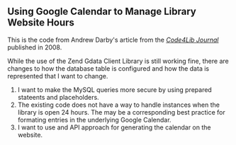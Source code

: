 ## Using Google Calendar to Manage Library Website Hours

This is the code from Andrew Darby's article from the 
*[Code4Lib Journal](http://journal.code4lib.org/articles/46)*
published in 2008.

While the use of the Zend Gdata Client Library is still working fine, there are
changes to how the database table is configured and how the data is represented that 
I want to change.

1. I want to make the MySQL queries more secure by using prepared stateents and placeholders. 
2. The existing code does not have a way to handle instances when the library is open 24 hours. The may be a corresponding best practice for formating entries in the underlying Google Calendar. 
3. I want to use and API approach for generating the calendar on the website. 
